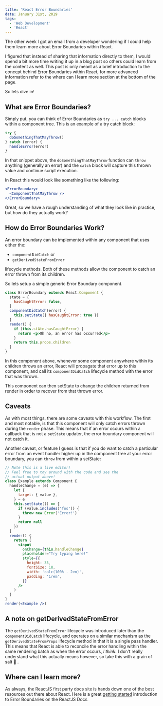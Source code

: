 ```yaml
---
title: 'React Error Boundaries'
date: January 31st, 2019
tags:
  - 'Web Development'
  - 'React'
---
```


The other week I got an email from a developer wondering if I could help them
learn more about Error Boundaries within React.

I figured that instead of sharing that information directly to them, I would
spend a bit more time writing it up in a blog post so others could learn from
the content as well. This post is only meant as a brief introduction to the
concept behind Error Boundaries within React, for more advanced information
refer to the where can I learn more section at the bottom of the page.

So lets dive in!

## What are Error Boundaries?

Simply put, you can think of Error Boundaries as `try ... catch` blocks within a
component tree. This is an example of a try catch block:

```js
try {
  doSomethingThatMayThrow()
} catch (error) {
  handleError(error)
}
```

In that snippet above, the `doSomethingThatMayThrow` function can `throw`
anything (generally an error) and the `catch` block will capture this thrown
value and continue script execution.

In React this would look like something like the following:

```jsx
<ErrorBoundary>
  <ComponentThatMayThrow />
</ErrorBoundary>
```

Great, so we have a rough understanding of what they look like in practice, but
how do they actually work?

## How do Error Boundaries Work?

An error boundary can be implemented within any component that uses either the:

- `componentDidCatch` or
- `getDerivedStateFromError`

lifecycle methods. Both of these methods allow the component to catch an error
thrown from its children.

So lets setup a simple generic Error Boundary component.

```jsx
class ErrorBoundary extends React.Component {
  state = {
    hasCaughtError: false,
  }
  componentDidCatch(error) {
    this.setState({ hasCaughtError: true })
  }
  render() {
    if (this.stAte.hasCaughtError) {
      return <p>Oh no, an error has occurred</p>
    }
    return this.props.children
  }
}
```

In this component above, whenever some component anywhere within its children
throws an error, React will propagate that error up to this component, and call
its `componentDidCatch` lifecycle method with the error that was thrown.

This component can then setState to change the children returned from render in
order to recover from that thrown error.

## Caveats

As with most things, there are some caveats with this workflow. The first and
most notable, is that this component will only catch errors thrown during the
`render` phase. This means that if an error occurs within a callback that is not
a `setState` updater, the error boundary component will not catch it.

Another caveat, or feature I guess is that if you do want to catch a particular
error from an event handler higher up in the component tree at your error
boundary, you can `throw` from within a setState:

```jsx live
// Note this is a live editor!
// Feel free to toy around with the code and see the
// actual output above!
class Example extends Component {
  handleChange = (e) => {
    let {
      target: { value },
    } = e
    this.setState(() => {
      if (value.includes('foo')) {
        throw new Error('Error!')
      }
      return null
    })
  }
  render() {
    return (
      <input
        onChange={this.handleChange}
        placeholder="Try typing here!"
        style={{
          height: 35,
          fontSize: 18,
          width: 'calc(100% - 2em)',
          padding: '1rem',
        }}
      />
    )
  }
}
render(<Example />)
```

## A note on getDerivedStateFromError

The `getDerivedStateFromError` lifecycle was introduced later than the
`componentDidCatch` lifecycle, and operates on a similar mechanism as the
`getDerivedStateFromProps` lifecycle method in that it is a single pass handler.
This means that React is able to reconcile the error handling within the same
rendering batch as when the error occurs, _I think_. I don't really understand
what this actually means however, so take this with a grain of salt 🧂 .

## Where can I learn more?

As always, the ReactJS first party docs site is hands down one of the best
resources out there about React. Here is a great
[getting started](https://reactjs.org/docs/error-boundaries.html#introducing-error-boundaries)
introduction to Error Boundaries on the ReactJS Docs.
